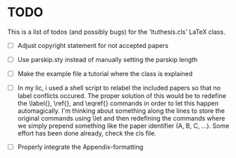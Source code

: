 TODO
====
This is a list of todos (and possibly bugs) for the 'ltuthesis.cls' LaTeX class.

- [ ] Adjust copyright statement for not accepted papers
- [ ] Use parskip.sty instead of manually setting the parskip length
- [ ] Make the example file a tutorial where the class is explained
- [ ] In my lic, i used a shell script to relabel the included papers so that no label conflicts occured. The proper solution of this would be to redefine the \label{}, \ref{}, and \eqref{} commands in order to let this happen  automagically. I'm thinking about something along the lines to store the original commands using \let and then redefining the commands where we simply prepend something like the paper identifier (A, B, C, ...). Some effort has been done already, check the cls file.
- [ ] Properly integrate the Appendix-formatting

